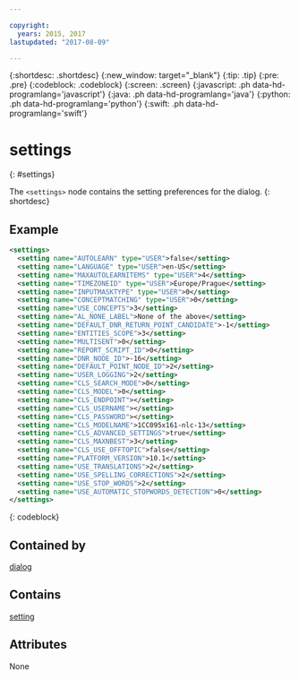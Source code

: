 ```yaml
---

copyright:
  years: 2015, 2017
lastupdated: "2017-08-09"

---
```


{:shortdesc: .shortdesc}
{:new_window: target="_blank"}
{:tip: .tip}
{:pre: .pre}
{:codeblock: .codeblock}
{:screen: .screen}
{:javascript: .ph data-hd-programlang='javascript'}
{:java: .ph data-hd-programlang='java'}
{:python: .ph data-hd-programlang='python'}
{:swift: .ph data-hd-programlang='swift'}

# settings
{: #settings}

The `<settings>` node contains the setting preferences for the dialog.
{: shortdesc}

## Example

```xml
<settings>
  <setting name="AUTOLEARN" type="USER">false</setting>
  <setting name="LANGUAGE" type="USER">en-US</setting>
  <setting name="MAXAUTOLEARNITEMS" type="USER">4</setting>
  <setting name="TIMEZONEID" type="USER">Europe/Prague</setting>
  <setting name="INPUTMASKTYPE" type="USER">0</setting>
  <setting name="CONCEPTMATCHING" type="USER">0</setting>
  <setting name="USE_CONCEPTS">3</setting>
  <setting name="AL_NONE_LABEL">None of the above</setting>
  <setting name="DEFAULT_DNR_RETURN_POINT_CANDIDATE">-1</setting>
  <setting name="ENTITIES_SCOPE">3</setting>
  <setting name="MULTISENT">0</setting>
  <setting name="REPORT_SCRIPT_ID">0</setting>
  <setting name="DNR_NODE_ID">-16</setting>
  <setting name="DEFAULT_POINT_NODE_ID">2</setting>
  <setting name="USER_LOGGING">2</setting>
  <setting name="CLS_SEARCH_MODE">0</setting>
  <setting name="CLS_MODEL">0</setting>
  <setting name="CLS_ENDPOINT"></setting>
  <setting name="CLS_USERNAME"></setting>
  <setting name="CLS_PASSWORD"></setting>
  <setting name="CLS_MODELNAME">1CC095x161-nlc-13</setting>
  <setting name="CLS_ADVANCED_SETTINGS">true</setting>
  <setting name="CLS_MAXNBEST">3</setting>
  <setting name="CLS_USE_OFFTOPIC">false</setting>
  <setting name="PLATFORM_VERSION">10.1</setting>
  <setting name="USE_TRANSLATIONS">2</setting>
  <setting name="USE_SPELLING_CORRECTIONS">2</setting>
  <setting name="USE_STOP_WORDS">2</setting>
  <setting name="USE_AUTOMATIC_STOPWORDS_DETECTION">0</setting>
</settings>
```
{: codeblock}

## Contained by

[dialog](/docs/services/dialog/dialog.html)

## Contains

[setting](/docs/services/dialog/setting.html)

## Attributes

None
